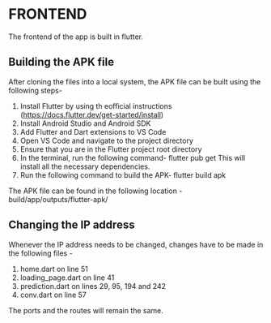 # FRONTEND
 
The frontend of the app is built in flutter. 

## Building the APK file

After cloning the files into a local system, the APK file can be built using the following steps-
1. Install Flutter by using th eofficial instructions (https://docs.flutter.dev/get-started/install)
2. Install Android Studio and Android SDK
3. Add Flutter and Dart extensions to VS Code
4. Open VS Code and navigate to the project directory
5. Ensure that you are in the Flutter project root directory
6. In the terminal, run the following command- flutter pub get
   This will install all the necessary dependencies.
7. Run the following command to build the APK- flutter build apk

The APK file can be found in the following location - build/app/outputs/flutter-apk/

## Changing the IP address

Whenever the IP address needs to be changed, changes have to be made in the following files -
1. home.dart on line 51
2. loading_page.dart on line 41
3. prediction.dart on lines 29, 95, 194 and 242
4. conv.dart on line 57

The ports and the routes will remain the same.
